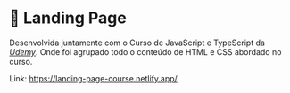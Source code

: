 # 🎨 Landing Page 

Desenvolvida juntamente com o Curso de JavaScript e TypeScript da *[Udemy](https://www.udemy.com/course/curso-de-javascript-moderno-do-basico-ao-avancado/)*. Onde foi agrupado todo o conteúdo de HTML e CSS abordado no curso.



Link: https://landing-page-course.netlify.app/

